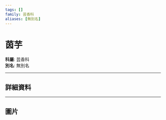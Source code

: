 ```yaml
---
tags: []
family: 芸香科
aliases: [無別名]
---
```


# 茵芋

**科屬**: 芸香科  
**別名**: 無別名  

---

## 詳細資料


---

## 圖片
